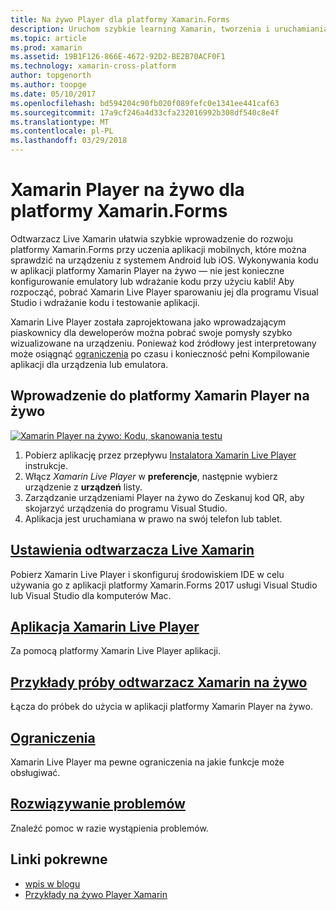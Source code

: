 ```yaml
---
title: Na żywo Player dla platformy Xamarin.Forms
description: Uruchom szybkie learning Xamarin, tworzenia i uruchamiania aplikacji na urządzeniu z systemem Android lub iOS.
ms.topic: article
ms.prod: xamarin
ms.assetid: 19B1F126-866E-4672-92D2-BE2B70ACF0F1
ms.technology: xamarin-cross-platform
author: topgenorth
ms.author: toopge
ms.date: 05/10/2017
ms.openlocfilehash: bd594204c90fb020f089fefc0e1341ee441caf63
ms.sourcegitcommit: 17a9cf246a4d33cfa232016992b308df540c8e4f
ms.translationtype: MT
ms.contentlocale: pl-PL
ms.lasthandoff: 03/29/2018
---
```

# <a name="xamarin-live-player-for-xamarinforms"></a>Xamarin Player na żywo dla platformy Xamarin.Forms

Odtwarzacz Live Xamarin ułatwia szybkie wprowadzenie do rozwoju platformy Xamarin.Forms przy uczenia aplikacji mobilnych, które można sprawdzić na urządzeniu z systemem Android lub iOS. Wykonywania kodu w aplikacji platformy Xamarin Player na żywo — nie jest konieczne konfigurowanie emulatory lub wdrażanie kodu przy użyciu kabli! Aby rozpocząć, pobrać Xamarin Live Player sparowaniu jej dla programu Visual Studio i wdrażanie kodu i testowanie aplikacji. 

Xamarin Live Player została zaprojektowana jako wprowadzającym piaskownicy dla deweloperów można pobrać swoje pomysły szybko wizualizowane na urządzeniu. Ponieważ kod źródłowy jest interpretowany może osiągnąć [ograniczenia](limitations.md) po czasu i konieczność pełni Kompilowanie aplikacji dla urządzenia lub emulatora.

## <a name="get-started-with-xamarin-live-player"></a>Wprowadzenie do platformy Xamarin Player na żywo

[![Xamarin Player na żywo: Kodu, skanowania testu](images/xamarin-live.png)](images/xamarin-live-sml.png#lightbox)

1. Pobierz aplikację przez przepływu [Instalatora Xamarin Live Player](install.md) instrukcje.
2. Włącz *Xamarin Live Player* w **preferencje**, następnie wybierz urządzenie z **urządzeń** listy.
2. Zarządzanie urządzeniami Player na żywo do Zeskanuj kod QR, aby skojarzyć urządzenia do programu Visual Studio.
3. Aplikacja jest uruchamiana w prawo na swój telefon lub tablet.

## <a name="xamarin-live-player-setupinstallmd"></a>[Ustawienia odtwarzacza Live Xamarin](install.md)

Pobierz Xamarin Live Player i skonfiguruj środowiskiem IDE w celu używania go z aplikacji platformy Xamarin.Forms 2017 usługi Visual Studio lub Visual Studio dla komputerów Mac. 

## <a name="xamarin-live-player-appplayermd"></a>[Aplikacja Xamarin Live Player](player.md)

Za pomocą platformy Xamarin Live Player aplikacji.

## <a name="samples-to-try-with-xamarin-live-playersamplesmd"></a>[Przykłady próby odtwarzacz Xamarin na żywo](samples.md)

Łącza do próbek do użycia w aplikacji platformy Xamarin Player na żywo.

## <a name="limitationslimitationsmd"></a>[Ograniczenia](limitations.md)

Xamarin Live Player ma pewne ograniczenia na jakie funkcje może obsługiwać.

## <a name="troubleshootingtroubleshootingmd"></a>[Rozwiązywanie problemów](troubleshooting.md)

Znaleźć pomoc w razie wystąpienia problemów.


## <a name="related-links"></a>Linki pokrewne

- [wpis w blogu](https://blog.xamarin.com/live-player/)
- [Przykłady na żywo Player Xamarin](https://developer.xamarin.com/samples/xamarin-live-player/all/)
